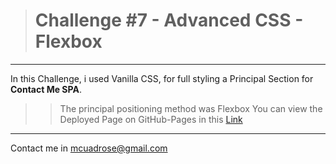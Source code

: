 ># Challenge #7 - **Advanced CSS - Flexbox**

---

In this Challenge, i used Vanilla CSS, for full styling a Principal Section for **Contact Me SPA**.
>>The principal positioning method was Flexbox
You can view the Deployed Page on GitHub-Pages in this <a href="https://mattcuadros.github.io/desafio-2.1-flexbox/" target:_blank>Link</a>

---

Contact me in [mcuadrose@gmail.com](mcuadrose@gmail.com)
